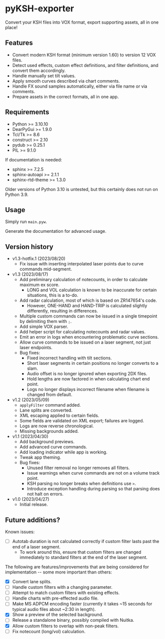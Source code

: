 # pyKSH-exporter

Convert your KSH files into VOX format, export supporting assets, all in one place!

## Features

- Convert modern KSH format (minimum version 1.60) to version 12 VOX files.
- Detect used effects, custom effect definitions, and filter definitions, and convert them accordingly.
- Handle manually set tilt values.
- Apply smooth curves described via chart comments.
- Handle FX sound samples automatically, either via file name or via comments.
- Prepare assets in the correct formats, all in one app.

## Requirements

- Python >= 3.10.10
- DearPyGui >= 1.9.0
- Tcl/Tk >= 8.6
- construct >= 2.10
- pydub >= 0.25.1
- PIL >= 9.1.0

If documentation is needed:

- sphinx >= 7.2.5
- sphinx-autoapi >= 2.1.1
- sphinx-rtd-theme >= 1.3.0

Older versions of Python 3.10 is untested, but this certainly does not run on Python 3.9.

## Usage

Simply run `main.pyw`.

Generate the documentation for advanced usage.

## Version history

- v1.3-hotfix.1 (2023/08/20)
  - Fix issue with inserting interpolated laser points due to curve commands mid-segment.
- v1.3 (2023/08/17)
  - Add preliminary calculation of notecounts, in order to calculate maximum ex score.
    - LONG and VOL calculation is known to be inaccurate for certain situations, this is a to-do.
  - Add radar calculation, most of which is based on ZR147654's code.
    - However, ONE-HAND and HAND-TRIP is calculated slightly differently, resulting in differences.
  - Multiple custom commands can now be issued in a single timepoint by delimiting them with `;`.
  - Add simple VOX parser.
  - Add helper script for calculating notecounts and radar values.
  - Emit an error in logs when encountering problematic curve sections.
  - Allow curve commands to be issued on a laser segment, not just laser endpoints.
  - Bug fixes:
    - Fixed incorrect handling with tilt sections.
    - Short laser segments in certain positions no longer converts to a slam.
    - Audio offset is no longer ignored when exporting 2DX files.
    - Hold lengths are now factored in when calculating chart end point.
    - Logs no longer displays incorrect filename when filename is changed from default.
- v1.2 (2023/05/09)
  - `applyFilter` command added.
  - Lane splits are converted.
  - XML escaping applied to certain fields.
  - Some fields are validated on XML export; failures are logged.
  - Logs are now reverse chronological.
  - Missing backgrounds added.
- v1.1 (2023/04/30)
  - Add background previews.
  - Add advanced curve commands.
  - Add loading indicator while app is working.
  - Tweak app theming.
  - Bug fixes:
    - Unused filter removal no longer removes all filters.
    - Issue warnings when curve commands are not on a volume track point.
    - KSH parsing no longer breaks when definitions use `>`.
    - Introduce exception handling during parsing so that parsing does not halt on errors.
- v1.0 (2023/04/27)
  - Initial release.

## Future additions?

Known issues:
- [ ] Autotab duration is not calculated correctly if custom filter lasts past the end of a laser segment.
  - To work around this, ensure that custom filters are changed immediately to standard filters at the end of the laser segment.

The following are features/improvements that are being considered for implementation -- some more important than others:
- [x] Convert lane splits.
- [ ] Handle custom filters with a changing parameter.
- [ ] Attempt to match custom filters with existing effects.
- [ ] Handle charts with pre-effected audio file.
- [ ] Make MS ADPCM encoding faster (currently it takes ~15 seconds for typical audio files about ~2:30 in length).
- [x] Show a preview of the selected background.
- [ ] Release a standalone binary, possibly compiled with Nuitka.
- [x] Allow custom filters to overlap with non-peak filters.
- [ ] Fix notecount (long/vol) calculation.
